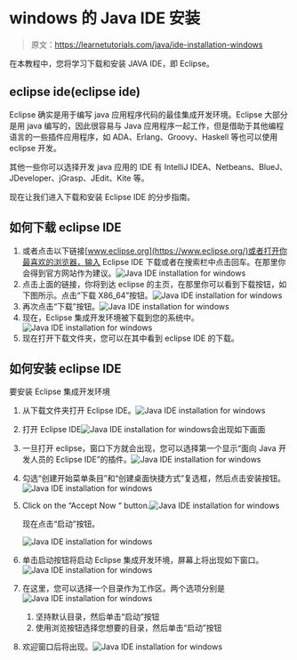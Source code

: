 # windows 的 Java IDE 安装

> 原文：<https://learnetutorials.com/java/ide-installation-windows>

在本教程中，您将学习下载和安装 JAVA IDE，即 Eclipse。

## eclipse ide(eclipse ide)

Eclipse 确实是用于编写 java 应用程序代码的最佳集成开发环境。Eclipse 大部分是用 java 编写的，因此很容易与 Java 应用程序一起工作，但是借助于其他编程语言的一些插件应用程序，如 ADA、Erlang、Groovy、Haskell 等也可以使用 eclipse 开发。

其他一些你可以选择开发 java 应用的 IDE 有 IntelliJ IDEA、Netbeans、BlueJ、JDeveloper、jGrasp、JEdit、Kite 等。

现在让我们进入下载和安装 Eclipse IDE 的分步指南。

## 如何下载 eclipse IDE

1.  或者点击以下链接[www.eclipse.org](https://www.eclipse.org/)或者打开你最喜欢的浏览器，输入 Eclipse IDE 下载或者在搜索栏中点击回车。在那里你会得到官方网站作为建议。![Java IDE installation for windows](img/2d0f567dc9bd7aba66a326ddda7f20cf.png)
2.  点击上面的链接，你将到达 eclipse 的主页，在那里你可以看到下载按钮，如下图所示。点击“下载 X86_64”按钮。![Java IDE installation for windows](img/e5e39f429255d1bdfe5f1779f981a0de.png)
3.  再次点击“下载”按钮。![Java IDE installation for windows](img/c9ed42892f35fcba13f0cb70dea27d3b.png)
4.  现在，Eclipse 集成开发环境被下载到您的系统中。![Java IDE installation for windows](img/50f01796f93a97360600b00f2a8c139e.png)
5.  现在打开下载文件夹，您可以在其中看到 eclipse IDE 的下载。

## 如何安装 eclipse IDE

要安装 Eclipse 集成开发环境

1.  从下载文件夹打开 Eclipse IDE。![Java IDE installation for windows](img/b2acb869c183adaa843c34d6fd1d23a3.png)
2.  打开 Eclipse IDE![Java IDE installation for windows](img/be187875f2797e458498a0cd094e1720.png)会出现如下画面
3.  一旦打开 eclipse，窗口下方就会出现，您可以选择第一个显示“面向 Java 开发人员的 Eclipse IDE”的插件。![Java IDE installation for windows](img/e9b20ca401c960c3859c1cb04a361513.png)
4.  勾选“创建开始菜单条目”和“创建桌面快捷方式”复选框，然后点击安装按钮。![Java IDE installation for windows](img/c8cf34f097a912c68857e2803ac57ace.png)
5.  Click on the “Accept Now “ button.![Java IDE installation for windows](img/4ab21bf0dcc5ed6d0251694f8cb1f763.png)

    现在点击“启动”按钮。

    ![Java IDE installation for windows](img/f83b822b0c00d7306ae08de85db855de.png)
6.  单击启动按钮将启动 Eclipse 集成开发环境，屏幕上将出现如下窗口。![Java IDE installation for windows](img/18fab5da50085ae141035f4a7cb0cb26.png)
7.  在这里，您可以选择一个目录作为工作区。两个选项分别是![Java IDE installation for windows](img/02fc3dd7e197c6b03d9f0dbf463dfd1b.png)
    1.  坚持默认目录，然后单击“启动”按钮
    2.  使用浏览按钮选择您想要的目录，然后单击“启动”按钮
8.  欢迎窗口后将出现。![Java IDE installation for windows](img/b64a96d4df287dd8203f870dc57a79aa.png)